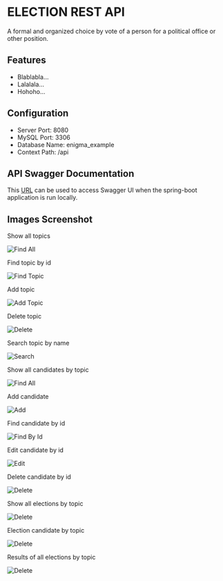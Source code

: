# ELECTION REST API

A formal and organized choice by vote of a person for a political office or other position.



## Features

- Blablabla...
- Lalalala...
- Hohoho...



## Configuration

- Server Port: 8080
- MySQL Port: 3306
- Database Name: enigma_example
- Context Path: /api



## API Swagger Documentation

This [URL](http://localhost:8080/documentation) can be used to access Swagger UI when the spring-boot application is run locally.



## Images Screenshot

Show all topics

![Find All](images/topic/findAll.png)



Find topic by id

![Find Topic](images/topic/findById.png)



Add topic

![Add Topic](images/topic/add.png)



Delete topic

![Delete](images/topic/delete.png)



Search topic by name

![Search](images/topic/search.png)



Show all candidates by topic

![Find All](images/candidate/findAll.png)



Add candidate

![Add](images/candidate/add.png)



Find candidate by id

![Find By Id](images/candidate/findById.png)



Edit candidate by id

![Edit](images/candidate/edit.png)



Delete candidate by id

![Delete](images/candidate/delete.png)



Show all elections by topic

![Delete](images/election/findAll.png)



Election candidate by topic

![Delete](images/election/add.png)



Results of all elections by topic 

![Delete](images/election/result.png)